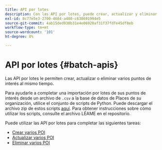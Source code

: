 ```yaml
---
title: API por lotes
description: Con las API por lotes, puede crear, actualizar y eliminar varios puntos de interés.
exl-id: 8c77e5e3-2700-4684-a480-c638691994e5
source-git-commit: 4ab15ded930b31e4e06920af31f37fdfe45df8eb
workflow-type: tm+mt
source-wordcount: '101'
ht-degree: 0%

---
```


# API por lotes {#batch-apis}

Las API por lotes le permiten crear, actualizar o eliminar varios puntos de interés al mismo tiempo.

Para ayudarle a completar una importación por lotes de sus puntos de interés desde un archivo de `.csv` a la base de datos de Places de su organización, utilice el conjunto de scripts de Python. Puede descargar el archivo zip de estos scripts [aquí](https://github.com/adobe/places-scripts). Para obtener instrucciones sobre cómo utilizar los scripts, consulte el archivo LÉAME en el repositorio.

Puede utilizar las API por lotes para completar las siguientes tareas:

* [Crear varios POI](/help/web-service-api/api-usage/manage-pois/batch-apis/create-multiple-pois.md)
* [Actualizar varios POI](/help/web-service-api/api-usage/manage-pois/batch-apis/update-multiple-pois.md)
* [Eliminar varios POI](/help/web-service-api/api-usage/manage-pois/batch-apis/delete-multiple-pois.md)
